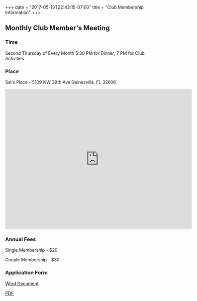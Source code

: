 +++
date = "2017-05-13T22:43:15-07:00"
title = "Club Membership Information"
+++

## Monthly Club Member's Meeting
### Time
Second Thursday of Every Month 5:30 PM for Dinner, 7 PM for Club Activities

### Place
Sal's Place - 5109 NW 39th Ave Gainesville, FL 32606
<div class="google-maps">
<iframe
	src="https://www.google.com/maps/embed?pb=!1m18!1m12!1m3!1d3466.1067929632422!2d-82.40025708495374!3d29.68768334229252!2m3!1f0!2f0!3f0!3m2!1i1024!2i768!4f13.1!3m3!1m2!1s0x88e8bb37ba2d5349%3A0x96aed1cc9b43e14e!2sSal&#39;s+Place!5e0!3m2!1sen!2sus!4v1494781156174"
	width="600"
	height="450"
	frameborder="0"
	style="border:0"
	allowfullscreen
>
</iframe>
</div>

### Annual Fees
Single Membership - $20

Couple Membership - $30

### Application Form
[Word Document](../GSR_Application.doc)

[PDF](../GSR_Application.pdf)
